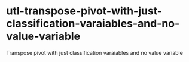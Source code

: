 # utl-transpose-pivot-with-just-classification-varaiables-and-no-value-variable
Transpose pivot with just classification varaiables and no value variable
